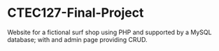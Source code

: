 # CTEC127-Final-Project
Website for a fictional surf shop using PHP and supported by a MySQL database; with and admin page providing CRUD.
